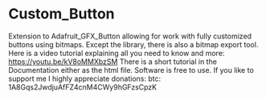 # Custom_Button
Extension to Adafruit_GFX_Button allowing for work with fully customized buttons using bitmaps.
Except the library, there is also a bitmap export tool.
Here is a video tutorial explaining all you need to know and more: https://youtu.be/kV8oMMXbzSM
There is a short tutorial in the Documentation either as the html file.
Software is free to use.
If you like to support me I highly appreciate donations: btc: 1A8Gqs2JwdjuAfFZ4cnM4CWy9hGFzsCpzK
